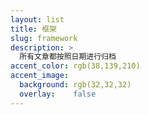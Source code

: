 ```yaml
---
layout: list
title: 框架
slug: framework
description: >
  所有文章都按照日期进行归档 
accent_color: rgb(38,139,210)
accent_image:
  background: rgb(32,32,32)
  overlay:    false
---
```

